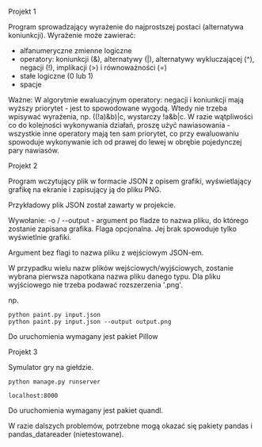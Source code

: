 Projekt 1

Program sprowadzający wyrażenie do najprostszej postaci (alternatywa koniunkcji).
Wyrażenie może zawierać:
- alfanumeryczne zmienne logiczne
- operatory: koniunkcji (&), alternatywy (|), alternatywy wykluczającej (^), negacji (!), implikacji (>) i równoważności (=)
- stałe logiczne (0 lub 1)
- spacje

Ważne:
W algorytmie ewaluacyjnym operatory: negacji i koniunkcji mają wyższy priorytet - jest to spowodowane wygodą.
Wtedy nie trzeba wpisywać wyrażenia, np. ((!a)&b)|c, wystarczy !a&b|c.
W razie wątpliwości co do kolejności wykonywania działań, proszę użyć nawiasowania - wszystkie inne operatory mają ten sam
priorytet, co przy ewaluowaniu spowoduje wykonywanie ich od prawej do lewej w obrębie pojedynczej pary nawiasów.

Projekt 2

Program wczytujący plik w formacie JSON z opisem grafiki, wyświetlający grafikę na ekranie i zapisujący ją do pliku PNG.

Przykładowy plik JSON został zawarty w projekcie.

Wywołanie:
-o / --output - argument po fladze to nazwa pliku, do którego zostanie zapisana grafika. Flaga opcjonalna. Jej brak spowoduje tylko wyświetlnie grafiki.

Argument bez flagi to nazwa pliku z wejściowym JSON-em.

W przypadku wielu nazw plików wejściowych/wyjściowych, zostanie wybrana pierwsza napotkana nazwa pliku danego typu.
Dla pliku wyjściowego nie trzeba podawać rozszerzenia '.png'.

np.
```
python paint.py input.json
python paint.py input.json --output output.png
```

Do uruchomienia wymagany jest pakiet Pillow

Projekt 3

Symulator gry na giełdzie.
```
python manage.py runserver
```
```
localhost:8000
```
Do uruchomienia wymagany jest pakiet quandl.

W razie dalszych problemów, potrzebne mogą okazać się pakiety pandas i pandas_datareader (nietestowane).
